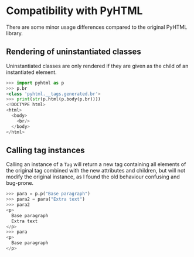 # Compatibility with PyHTML

There are some minor usage differences compared to the original PyHTML library.

## Rendering of uninstantiated classes

Uninstantiated classes are only rendered if they are given as the child of an
instantiated element.

```py
>>> import pyhtml as p
>>> p.br
<class 'pyhtml.__tags.generated.br'>
>>> print(str(p.html(p.body(p.br))))
<!DOCTYPE html>
<html>
  <body>
    <br/>
  </body>
</html>

```

## Calling tag instances

Calling an instance of a `Tag` will return a new tag containing all elements of
the original tag combined with the new attributes and children, but will not
modify the original instance, as I found the old behaviour confusing and
bug-prone.

```py
>>> para = p.p("Base paragraph")
>>> para2 = para("Extra text")
>>> para2
<p>
  Base paragraph
  Extra text
</p>
>>> para
<p>
  Base paragraph
</p>

```
